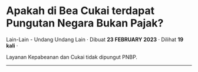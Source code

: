 Apakah di Bea Cukai terdapat Pungutan Negara Bukan Pajak?
=========================================================

Lain-Lain - Undang Undang Lain · Dibuat **23 FEBRUARY 2023** · Dilihat **19 kali** ·

Layanan Kepabeanan dan Cukai tidak dipungut PNBP.

  
  
  

* * *